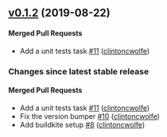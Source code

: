 <!-- latest_release 0.1.2 -->
## [v0.1.2](https://github.com/inspec/inspec-vault/tree/v0.1.2) (2019-08-22)

#### Merged Pull Requests
- Add a unit tests task [#11](https://github.com/inspec/inspec-vault/pull/11) ([clintoncwolfe](https://github.com/clintoncwolfe))
<!-- latest_release -->

<!-- release_rollup -->
### Changes since latest stable release

#### Merged Pull Requests
- Add a unit tests task [#11](https://github.com/inspec/inspec-vault/pull/11) ([clintoncwolfe](https://github.com/clintoncwolfe)) <!-- 0.1.2 -->
- Fix the version bumper [#10](https://github.com/inspec/inspec-vault/pull/10) ([clintoncwolfe](https://github.com/clintoncwolfe)) <!-- 0.1.1 -->
- Add buildkite setup [#8](https://github.com/inspec/inspec-vault/pull/8) ([clintoncwolfe](https://github.com/clintoncwolfe)) <!-- 0.1.0 -->
<!-- release_rollup -->

<!-- latest_stable_release -->
<!-- latest_stable_release -->